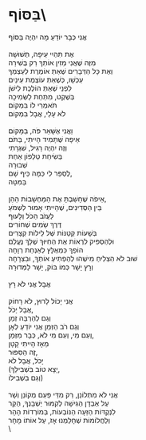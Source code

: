 # בַּסּוֹף\

אֲנִי כְּבָר יוֹדֵעַ מָה יִהְיֶה בַּסּוֹף\
\
אֶת תִּהְיִי עֵיפָה, תְּשׁוּשָׁה\
מִזֶּה שֶׁאֲנִי מֵזִין אוֹתְךָ רַק בְּשִׁירָה\
וְאֶת כָּל הַדְּבָרִים שֶׁאַתְּ אוֹמֶרֶת לְעַצְמְךָ\
עַכְשָׁו, כְּשֶׁאַתְּ עוֹצֶמֶת עֵינַיִם\
לִפְנֵי שֶׁאַתְּ הוֹלֶכֶת לִישֹׁן\
בְּשֶׁקֶט, מִתַּחַת לַשְּׂמִיכָה\
תֹּאמְרִי לוֹ בִּמְקוֹם\
לֹא עָלַי, אֲבָל בִּמְקוֹם\
\
וַאֲנִי אֶשָּׁאֵר פֹּה, בַּמָּקוֹם\
אֵיפָה שֶׁתָּמִיד הָיִיתִי, בַּתֹּם\
וְזֶה יִהְיֶה רָגִיל, שִׁגְרָתִי\
בְּשִׂיחַת טֵלֵפוֹן אַחַת\
שְׁבוּרָה\
לְסַפֵּר לִי כַּמָּה כֵּיף שָׁם,\
בַּמִּטָּה\
\
אֵיפֹה שֶׁחָשַׁבְתָּ אֶת הַמַּחְשָׁבוֹת הַהֵן,\
בֵּין הַסְּדִינִים, שֶׁהָיִיתִי אָמוּר לִשְׁמֹעַ\
לַעֲזֹב הַכֹּל וְלָעוּף\
דֶּרֶךְ שָׂמִים שְׁחוֹרִים\
בְּשָׁעוֹת קְטַנּוֹת שֶׁל לֵילוֹת קְצָרִים\
וּלְהַסְפִּיק לִרְאוֹת אֶת הַחִיּוּךְ שֶׁלָּךְ נֶעֱלַם\
הוֹפֵךְ כִּמְאֻלָּץ לְאַנְחַת רְוָחָה\
שׁוּב לֹא הִצְלִיחַ מִישֶׁהוּ לְהַפְתִּיעַ אוֹתְךָ, וּבִצְרָחָה\
וְרָץ יָשָׁר כְּמוֹ בּוֹק, יָשָׁר לַמְּדוּרָה\
\
אֲבָל אֲנִי לֹא רָץ\
\
אֲנִי יָכוֹל לָרוּץ, לֹא רָחוֹק\
אֲבָל יָכֹל,\
וְגַם לְהַרְבֵּה זְמַן\
וְגַם רֹב הַזְּמַן אֲנִי יוֹדֵעַ לְאָן\
וְעִם מִי, וְעִם מִי לֹא, כְּבָר מִזְּמַן,\
מֵאָז הָיִיתִי קָטָן\
זֶה הַסִּפּוּר,\
יָכֹל, אֲבָל לֹא\
(יָצָא טוֹב בִּשְׁבִילֵךְ,\
וְגַם בִּשְׁבִילוֹ)\
\
אֲנִי לֹא מִתְלוֹנֵן, רַק מִדֵּי פַּעַם מְקוֹנֵן וְשָׁר\
עַל אַבְדָן הַגִּישָׁה לְקִמּוּר יַשְׁבָנְךָ, הַקַּר\
לִנְקֻדּוֹת הַזֵּעָה הַנּוֹבְעוֹת, בְּמוֹרְדוֹת הָהָר\
וְלַחֲלוֹמוֹת שֶׁחָלַמְנוּ אָז, עַל אוֹתוֹ מָחָר\
\
